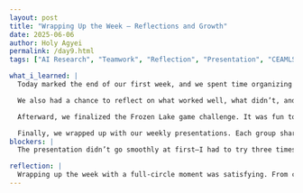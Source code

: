```yaml
---
layout: post
title: "Wrapping Up the Week – Reflections and Growth"
date: 2025-06-06
author: Holy Agyei
permalink: /day9.html
tags: ["AI Research", "Teamwork", "Reflection", "Presentation", "CEAMLS"]

what_i_learned: |
  Today marked the end of our first week, and we spent time organizing everything we’ve done so far. We looked back at our progress—our EDA work, team activities, and project planning—and brought it all together.

  We also had a chance to reflect on what worked well, what didn’t, and what we want to improve. It was great to see how far we've come in just a few days.

  Afterward, we finalized the Frozen Lake game challenge. It was fun to test our logic and code under constraints and see how different teams approached the same problem.

  Finally, we wrapped up with our weekly presentations. Each group shared what they accomplished, what challenged them, and how they tackled it. It felt like a supportive space to learn from each other.
blockers: |
  The presentation didn’t go smoothly at first—I had to try three times to get it working properly. But I kept going, and it finally worked. Felt good to not give up.

reflection: |
  Wrapping up the week with a full-circle moment was satisfying. From code to collaboration, I saw the value of planning and persistence. I’m proud of what we built and excited for what’s coming next.
---
```

